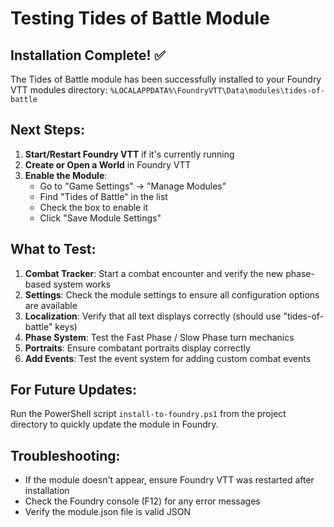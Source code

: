 # Testing Tides of Battle Module

## Installation Complete! ✅

The Tides of Battle module has been successfully installed to your Foundry VTT modules directory:
`%LOCALAPPDATA%\FoundryVTT\Data\modules\tides-of-battle`

## Next Steps:

1. **Start/Restart Foundry VTT** if it's currently running
2. **Create or Open a World** in Foundry VTT
3. **Enable the Module**:
   - Go to "Game Settings" → "Manage Modules"
   - Find "Tides of Battle" in the list
   - Check the box to enable it
   - Click "Save Module Settings"

## What to Test:

1. **Combat Tracker**: Start a combat encounter and verify the new phase-based system works
2. **Settings**: Check the module settings to ensure all configuration options are available
3. **Localization**: Verify that all text displays correctly (should use "tides-of-battle" keys)
4. **Phase System**: Test the Fast Phase / Slow Phase turn mechanics
5. **Portraits**: Ensure combatant portraits display correctly
6. **Add Events**: Test the event system for adding custom combat events

## For Future Updates:

Run the PowerShell script `install-to-foundry.ps1` from the project directory to quickly update the module in Foundry.

## Troubleshooting:

- If the module doesn't appear, ensure Foundry VTT was restarted after installation
- Check the Foundry console (F12) for any error messages
- Verify the module.json file is valid JSON
